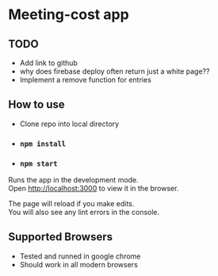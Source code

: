 
# Meeting-cost app


## TODO
- Add link to github
- why does firebase deploy often return just a white page??
- Implement a remove function for entries

## How to use

* Clone repo into local directory
* ### `npm install`
* ### `npm start`

Runs the app in the development mode.<br>
Open [http://localhost:3000](http://localhost:3000) to view it in the browser.

The page will reload if you make edits.<br>
You will also see any lint errors in the console.

## Supported Browsers

- Tested and runned in google chrome
- Should work in all modern browsers